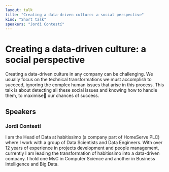 ```yaml
---
layout: talk
title: "Creating a data-driven culture: a social perspective"
kind: "Short talk"
speakers: "Jordi Contestí"
---
```


# Creating a data-driven culture: a social perspective

Creating a data-driven culture in any company can be challenging. We usually focus on the technical transformations we must accomplish to succeed, ignoring the complex human issues that arise in this process. This talk is about detecting all these social issues and knowing how to handle them, to maximise our chances of success.

## Speakers

### Jordi Contestí

I am the Head of Data at habitissimo (a company part of HomeServe PLC) where I work with a group of Data Scientists and Data Engineers. With over 12 years of experience in projects development and people management, currently I am leading the transformation of habitissimo into a data-driven company. I hold one MsC in Computer Science and another in Business Intelligence and Big Data.
